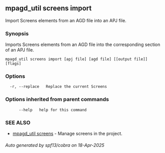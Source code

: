 ## mpagd_util screens import

Import Screens elements from an AGD file into an APJ file.

### Synopsis

Imports Screens elements from an AGD file into the corresponding section of an APJ file.

```
mpagd_util screens import [apj file] [agd file] [[output file]] [flags]
```

### Options

```
  -r, --replace   Replace the current Screens
```

### Options inherited from parent commands

```
      --help   help for this command
```

### SEE ALSO

* [mpagd_util screens](mpagd_util_screens.md)	 - Manage screens in the project.

###### Auto generated by spf13/cobra on 18-Apr-2025
